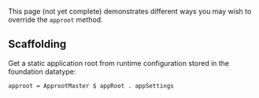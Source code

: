 This page (not yet complete) demonstrates different ways you may wish to override the `approot` method.

## Scaffolding

Get a static application root from runtime configuration stored in the foundation datatype:

    approot = ApprootMaster $ appRoot . appSettings